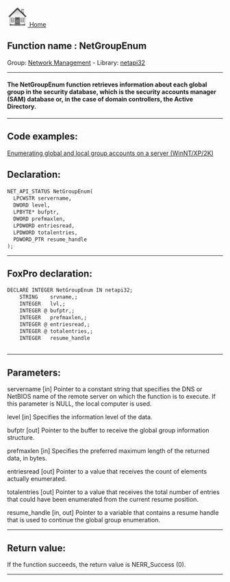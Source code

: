 [<img src="../../images/home.png"> Home ](https://github.com/VFPX/Win32API)  

## Function name : NetGroupEnum
Group: [Network Management](../../functions_group.md#Network_Management)  -  Library: [netapi32](../../Libraries.md#netapi32)  
***  


#### The NetGroupEnum function retrieves information about each global group in the security database, which is the security accounts manager (SAM) database or, in the case of domain controllers, the Active Directory.
***  


## Code examples:
[Enumerating global and local group accounts on a server (WinNT/XP/2K)](../../samples/sample_411.md)  

## Declaration:
```foxpro  
NET_API_STATUS NetGroupEnum(
  LPCWSTR servername,
  DWORD level,
  LPBYTE* bufptr,
  DWORD prefmaxlen,
  LPDWORD entriesread,
  LPDWORD totalentries,
  PDWORD_PTR resume_handle
);  
```  
***  


## FoxPro declaration:
```foxpro  
DECLARE INTEGER NetGroupEnum IN netapi32;
	STRING    srvname,;
	INTEGER   lvl,;
	INTEGER @ bufptr,;
	INTEGER   prefmaxlen,;
	INTEGER @ entriesread,;
	INTEGER @ totalentries,;
	INTEGER   resume_handle
  
```  
***  


## Parameters:
servername 
[in] Pointer to a constant string that specifies the DNS or NetBIOS name of the remote server on which the function is to execute. If this parameter is NULL, the local computer is used. 

level 
[in] Specifies the information level of the data.

bufptr 
[out] Pointer to the buffer to receive the global group information structure.

prefmaxlen 
[in] Specifies the preferred maximum length of the returned data, in bytes.

entriesread 
[out] Pointer to a value that receives the count of elements actually enumerated. 

totalentries 
[out] Pointer to a value that receives the total number of entries that could have been enumerated from the current resume position. 

resume_handle 
[in, out] Pointer to a variable that contains a resume handle that is used to continue the global group enumeration.   
***  


## Return value:
If the function succeeds, the return value is NERR_Success (0).  
***  

